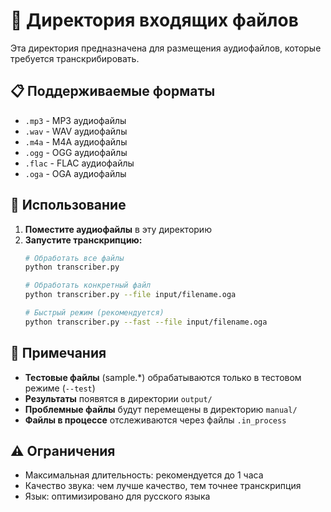 # 📁 Директория входящих файлов

Эта директория предназначена для размещения аудиофайлов, которые требуется транскрибировать.

## 📋 Поддерживаемые форматы

- `.mp3` - MP3 аудиофайлы
- `.wav` - WAV аудиофайлы  
- `.m4a` - M4A аудиофайлы
- `.ogg` - OGG аудиофайлы
- `.flac` - FLAC аудиофайлы
- `.oga` - OGA аудиофайлы

## 🎵 Использование

1. **Поместите аудиофайлы** в эту директорию
2. **Запустите транскрипцию:**
   ```bash
   # Обработать все файлы
   python transcriber.py
   
   # Обработать конкретный файл
   python transcriber.py --file input/filename.oga
   
   # Быстрый режим (рекомендуется)
   python transcriber.py --fast --file input/filename.oga
   ```

## 📝 Примечания

- **Тестовые файлы** (sample.*) обрабатываются только в тестовом режиме (`--test`)
- **Результаты** появятся в директории `output/`
- **Проблемные файлы** будут перемещены в директорию `manual/`
- **Файлы в процессе** отслеживаются через файлы `.in_process`

## ⚠️ Ограничения

- Максимальная длительность: рекомендуется до 1 часа
- Качество звука: чем лучше качество, тем точнее транскрипция
- Язык: оптимизировано для русского языка
